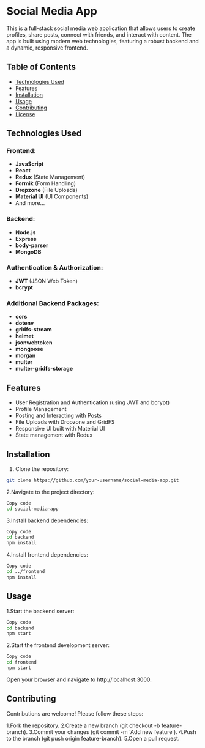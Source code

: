 # Social Media App

This is a full-stack social media web application that allows users to create profiles, share posts, connect with friends, and interact with content. The app is built using modern web technologies, featuring a robust backend and a dynamic, responsive frontend.

## Table of Contents

- [Technologies Used](#technologies-used)
- [Features](#features)
- [Installation](#installation)
- [Usage](#usage)
- [Contributing](#contributing)
- [License](#license)

## Technologies Used

### Frontend:

- **JavaScript**
- **React**
- **Redux** (State Management)
- **Formik** (Form Handling)
- **Dropzone** (File Uploads)
- **Material UI** (UI Components)
- And more...

### Backend:

- **Node.js**
- **Express**
- **body-parser**
- **MongoDB**

### Authentication & Authorization:

- **JWT** (JSON Web Token)
- **bcrypt**

### Additional Backend Packages:

- **cors**
- **dotenv**
- **gridfs-stream**
- **helmet**
- **jsonwebtoken**
- **mongoose**
- **morgan**
- **multer**
- **multer-gridfs-storage**

## Features

- User Registration and Authentication (using JWT and bcrypt)
- Profile Management
- Posting and Interacting with Posts
- File Uploads with Dropzone and GridFS
- Responsive UI built with Material UI
- State management with Redux

## Installation

1. Clone the repository:

```bash
git clone https://github.com/your-username/social-media-app.git
```

2.Navigate to the project directory:

```bash
Copy code
cd social-media-app
```

3.Install backend dependencies:

```bash
Copy code
cd backend
npm install
```

4.Install frontend dependencies:

```bash
Copy code
cd ../frontend
npm install
```

## Usage

1.Start the backend server:

```bash
Copy code
cd backend
npm start
```

2.Start the frontend development server:

```bash
Copy code
cd frontend
npm start
```

Open your browser and navigate to http://localhost:3000.

## Contributing

Contributions are welcome! Please follow these steps:

1.Fork the repository.
2.Create a new branch (git checkout -b feature-branch).
3.Commit your changes (git commit -m 'Add new feature').
4.Push to the branch (git push origin feature-branch).
5.Open a pull request.
